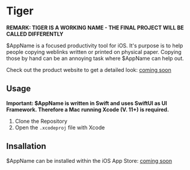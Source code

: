 # Tiger

**REMARK: TIGER IS A WORKING NAME - THE FINAL PROJECT WILL BE CALLED DIFFERENTLY**

$AppName is a focused productivity tool for iOS. It's purpose is to help people copying weblinks written or printed on physical paper. Copying those by hand can be an annoying task where $AppName can help out. <br />

Check out the product website to get a detailed look: [coming soon]()

## Usage 
**Important: $AppName is written in Swift and uses SwiftUI as UI Framework. Therefore a Mac running Xcode (V. 11+) is required.**
1. Clone the Repository
2. Open the `.xcodeproj` file with Xcode

## Insallation
$AppName can be installed within the iOS App Store: [coming soon]()

